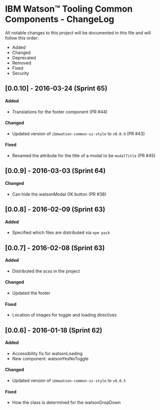 # IBM Watson&trade; Tooling Common Components - ChangeLog
All notable changes to this project will be documented in this file and will follow this order:
* Added
* Changed
* Deprecated
* Removed
* Fixed
* Security

## [0.0.10] - 2016-03-24 (Sprint 65)
#### Added
* Translations for the footer component (PR #44)

#### Changed
* Updated version of `ibmwatson-common-ui-style` to `v0.0.9` (PR #43)

#### Fixed
* Renamed the attribute for the title of a modal to be `modalTitle` (PR #45)

## [0.0.9] - 2016-03-03 (Sprint 64)
#### Changed
* Can hide the watsonModal OK button (PR #38)

## [0.0.8] - 2016-02-09 (Sprint 63)
#### Added
* Specified which files are distributed via `npm pack`

## [0.0.7] - 2016-02-08 (Sprint 63)
#### Added
* Distributed the scss in the project

#### Changed
* Updated the footer

#### Fixed
* Location of images for toggle and loading directives

## [0.0.6] - 2016-01-18 (Sprint 62)
#### Added
* Accessibility fix for watsonLoading
* New component: watsonYesNoToggle

#### Changed
* Updated version of `ibmwatson-common-ui-style` to `v0.0.5`

#### Fixed
* How the class is determined for the watsonDropDown
